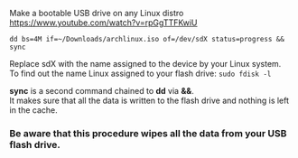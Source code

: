  Make a bootable USB drive on any Linux distro  
 https://www.youtube.com/watch?v=rpGgTTFKwiU  

 `dd bs=4M if=~/Downloads/archlinux.iso of=/dev/sdX status=progress && sync`

Replace sdX with the name assigned to the device by your Linux system.  
To find out the name Linux assigned to your flash drive: `sudo fdisk -l`

**sync** is a second command chained to **dd** via **&&**.  
It makes sure that all the data is written to the flash drive and nothing is left in the cache.  

### Be aware that this procedure wipes all the data from your USB flash drive.

